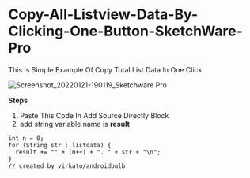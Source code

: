 # Copy-All-Listview-Data-By-Clicking-One-Button-SketchWare-Pro
This is Simple Example Of Copy Total List Data In One Click 


![Screenshot_20220121-190119_Sketchware Pro](https://user-images.githubusercontent.com/59394255/150540084-a35364ef-8b71-4702-ae6c-289e2d96a60b.jpg)


**Steps**
1. Paste This Code In Add Source Directly Block
2. add string variable name is **result**


```String result = "";
int n = 0;
for (String str : listdata) {
  result += "" + (n++) + ". " + str + "\n";
}
// created by virkato/androidbulb


 
